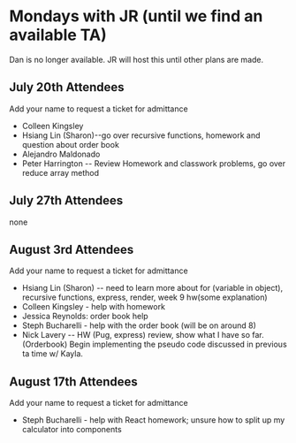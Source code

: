 # Mondays with JR (until we find an available TA)

Dan is no longer available. JR will host this until other plans are made.

## July 20th Attendees

Add your name to request a ticket for admittance

- Colleen Kingsley
- Hsiang Lin (Sharon)--go over recursive functions,  homework and question about order book
- Alejandro Maldonado
- Peter Harrington -- Review Homework and classwork problems, go over reduce array method
 
## July 27th Attendees

none

## August 3rd Attendees

Add your name to request a ticket for admittance

- Hsiang Lin (Sharon)
-- need to learn more about for (variable in object), recursive functions, express, render, week 9 hw(some explanation)
- Colleen Kingsley - help with homework
- Jessica Reynolds: order book help
- Steph Bucharelli - help with the order book (will be on around 8)
- Nick Lavery -- HW (Pug, express) review, show what I have so far. (Orderbook) Begin implementing the pseudo code discussed in previous ta time w/ Kayla.

## August 17th Attendees

Add your name to request a ticket for admittance

- Steph Bucharelli - help with React homework; unsure how to split up my calculator into components